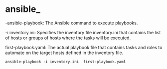 # ansible_

-ansible-playbook: The Ansible command to execute playbooks.

 -i inventory.ini: Specifies the inventory file inventory.ini that contains the list of hosts or groups of hosts where the tasks will be executed.

 first-playbook.yaml: The actual playbook file that contains tasks and roles to automate on the target hosts defined in the inventory file.

```
ansible-playbook -i inventory.ini  first-playbook.yaml
```
